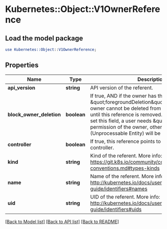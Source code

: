 # Kubernetes::Object::V1OwnerReference

## Load the model package
```perl
use Kubernetes::Object::V1OwnerReference;
```

## Properties
Name | Type | Description | Notes
------------ | ------------- | ------------- | -------------
**api_version** | **string** | API version of the referent. | 
**block_owner_deletion** | **boolean** | If true, AND if the owner has the \&quot;foregroundDeletion\&quot; finalizer, then the owner cannot be deleted from the key-value store until this reference is removed. Defaults to false. To set this field, a user needs \&quot;delete\&quot; permission of the owner, otherwise 422 (Unprocessable Entity) will be returned. | [optional] 
**controller** | **boolean** | If true, this reference points to the managing controller. | [optional] 
**kind** | **string** | Kind of the referent. More info: https://git.k8s.io/community/contributors/devel/api-conventions.md#types-kinds | 
**name** | **string** | Name of the referent. More info: http://kubernetes.io/docs/user-guide/identifiers#names | 
**uid** | **string** | UID of the referent. More info: http://kubernetes.io/docs/user-guide/identifiers#uids | 

[[Back to Model list]](../README.md#documentation-for-models) [[Back to API list]](../README.md#documentation-for-api-endpoints) [[Back to README]](../README.md)


